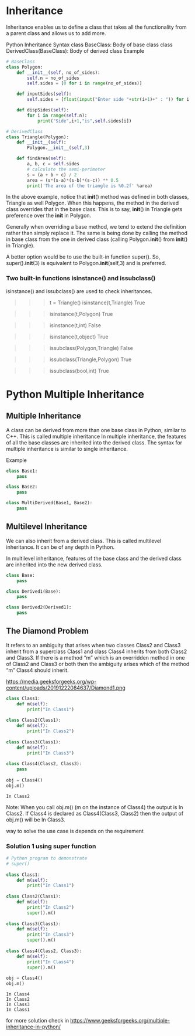 # Inheritance

Inheritance enables us to define a class that takes all the functionality from a parent class and allows us to add more.

Python Inheritance Syntax
class BaseClass:
  Body of base class
class DerivedClass(BaseClass):
  Body of derived class
Example 


```python
# BaseClass
class Polygon: 
    def __init__(self, no_of_sides):
        self.n = no_of_sides
        self.sides = [0 for i in range(no_of_sides)]

    def inputSides(self):
        self.sides = [float(input("Enter side "+str(i+1)+" : ")) for i in range(self.n)]

    def dispSides(self):
        for i in range(self.n):
            print("Side",i+1,"is",self.sides[i])

# DerivedClass            
class Triangle(Polygon):
    def __init__(self):
        Polygon.__init__(self,3)

    def findArea(self):
        a, b, c = self.sides
        # calculate the semi-perimeter
        s = (a + b + c) / 2
        area = (s*(s-a)*(s-b)*(s-c)) ** 0.5
        print('The area of the triangle is %0.2f' %area)            
```

In the above example, notice that __init__() method was defined in both classes, Triangle as well Polygon. When this happens, the method in the derived class overrides that in the base class. This is to say, __init__() in Triangle gets preference over the __init__ in Polygon.

Generally when overriding a base method, we tend to extend the definition rather than simply replace it. The same is being done by calling the method in base class from the one in derived class (calling Polygon.__init__() from __init__() in Triangle).

A better option would be to use the built-in function super(). So, super().__init__(3) is equivalent to Polygon.__init__(self,3) and is preferred.

### Two built-in functions isinstance() and issubclass()

isinstance() and issubclass() are used to check inheritances.
>>> t = Triangle()
>>> isinstance(t,Triangle)
True

>>> isinstance(t,Polygon)
True

>>> isinstance(t,int)
False

>>> isinstance(t,object)
True

>>> issubclass(Polygon,Triangle)
False

>>> issubclass(Triangle,Polygon)
True

>>> issubclass(bool,int)
True
# Python Multiple Inheritance

## Multiple Inheritance

A class can be derived from more than one base class in Python, similar to C++. This is called multiple inheritance
In multiple inheritance, the features of all the base classes are inherited into the derived class. The syntax for multiple inheritance is similar to single inheritance.

Example


```python
class Base1:
    pass

class Base2:
    pass

class MultiDerived(Base1, Base2):
    pass
```

## Multilevel Inheritance

We can also inherit from a derived class. This is called multilevel inheritance. It can be of any depth in Python.

In multilevel inheritance, features of the base class and the derived class are inherited into the new derived class.


```python
class Base:
    pass

class Derived1(Base):
    pass

class Derived2(Derived1):
    pass

```

## The Diamond Problem

It refers to an ambiguity that arises when two classes Class2 and Class3 inherit from a superclass Class1 and class Class4 inherits from both Class2 and Class3. If there is a method “m” which is an overridden method in one of Class2 and Class3 or both then the ambiguity arises which of the method “m” Class4 should inherit.

https://media.geeksforgeeks.org/wp-content/uploads/20191222084637/Diamond1.png


```python
class Class1: 
    def m(self): 
        print("In Class1")  
        
class Class2(Class1): 
    def m(self): 
        print("In Class2") 
  
class Class3(Class1): 
    def m(self): 
        print("In Class3")   
         
class Class4(Class2, Class3): 
    pass   
      
obj = Class4() 
obj.m() 
```

    In Class2
    

Note: When you call obj.m() (m on the instance of Class4) the output is In Class2. If Class4 is declared as Class4(Class3, Class2) then the output of obj.m() will be In Class3.

way to solve the use case is depends on the requirement

### Solution 1 using super function


```python
# Python program to demonstrate 
# super() 
  
class Class1: 
    def m(self): 
        print("In Class1") 
  
class Class2(Class1): 
    def m(self): 
        print("In Class2") 
        super().m() 
  
class Class3(Class1): 
    def m(self): 
        print("In Class3") 
        super().m() 
  
class Class4(Class2, Class3): 
    def m(self): 
        print("In Class4")    
        super().m() 
       
obj = Class4() 
obj.m() 
```

    In Class4
    In Class2
    In Class3
    In Class1
    

for more solution check in https://www.geeksforgeeks.org/multiple-inheritance-in-python/


```python

```
